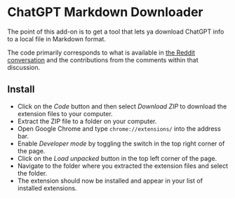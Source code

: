# ChatGPT Markdown Downloader

The point of this add-on is to get a tool that lets ya download ChatGPT info to a local file in Markdown format.

The code primarily corresponds to what is available in [the Reddit conversation](https://www.reddit.com/r/ChatGPT/comments/zm237o/save_your_chatgpt_conversation_as_a_markdown_file/) and the contributions from the comments within that discussion.

## Install

- Click on the *Code* button and then select *Download ZIP* to download the extension files to your computer.
- Extract the ZIP file to a folder on your computer.
- Open Google Chrome and type `chrome://extensions/` into the address bar.
- Enable *Developer mode* by toggling the switch in the top right corner of the page.
- Click on the *Load unpacked* button in the top left corner of the page.
- Navigate to the folder where you extracted the extension files and select the folder.
- The extension should now be installed and appear in your list of installed extensions.
